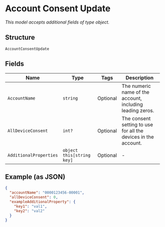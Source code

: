 
# Account Consent Update

*This model accepts additional fields of type object.*

## Structure

`AccountConsentUpdate`

## Fields

| Name | Type | Tags | Description |
|  --- | --- | --- | --- |
| `AccountName` | `string` | Optional | The numeric name of the account, including leading zeros. |
| `AllDeviceConsent` | `int?` | Optional | The consent setting to use for all the devices in the account. |
| `AdditionalProperties` | `object this[string key]` | Optional | - |

## Example (as JSON)

```json
{
  "accountName": "0000123456-00001",
  "allDeviceConsent": 0,
  "exampleAdditionalProperty": {
    "key1": "val1",
    "key2": "val2"
  }
}
```

